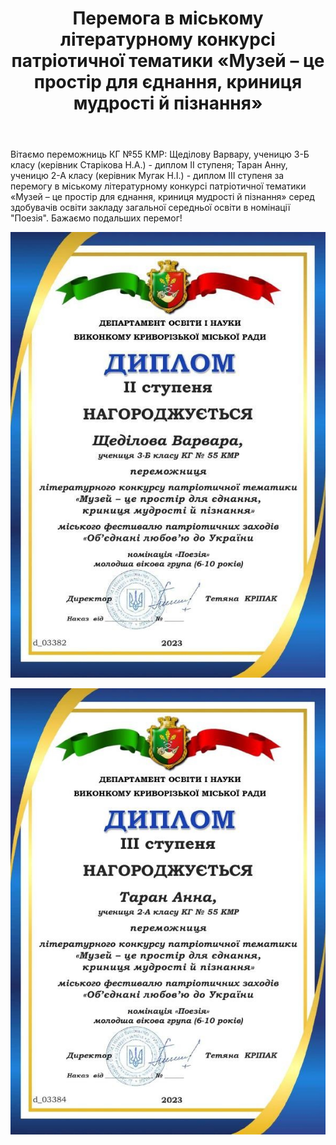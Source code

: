 ﻿---
title: Перемога в міському літературному конкурсі патріотичної тематики «Музей – це простір для єднання, криниця мудрості й пізнання»
---

Вітаємо переможниць КГ №55 КМР: Щеділову Варвару, ученицю 3-Б класу (керівник Старікова Н.А.) - диплом ІІ ступеня; Таран Анну, ученицю 2-А класу (керівник Мугак Н.І.) - диплом ІІІ ступеня за перемогу в міському літературному конкурсі патріотичної тематики «Музей – це простір для єднання, криниця мудрості й пізнання» серед здобувачів освіти закладу загальної середньої освіти в номінації "Поезія". Бажаємо подальших перемог!

![](1.jpg)

![](2.jpg)
